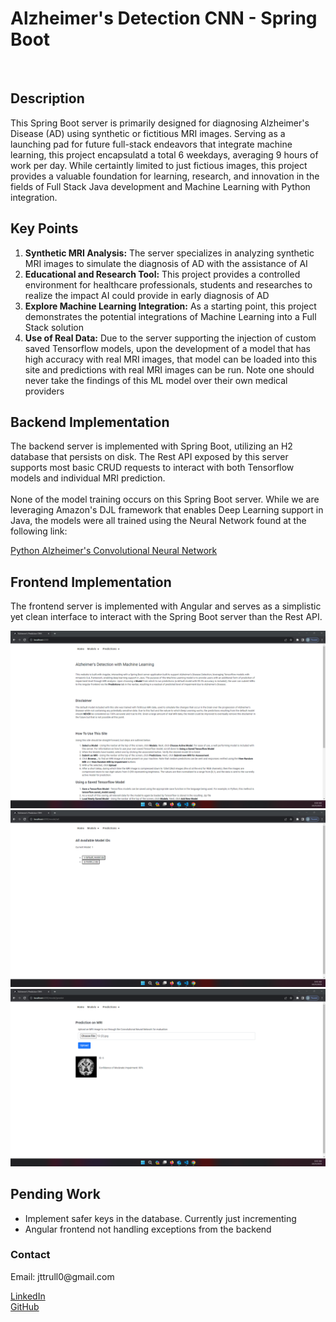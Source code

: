 <h1>Alzheimer's Detection CNN - Spring Boot</h1>
<br>

<h2>Description</h2>
<p>
  This Spring Boot server is primarily designed for diagnosing Alzheimer's Disease (AD) using synthetic or fictitious MRI images. Serving as a launching pad for future full-stack 
  endeavors that integrate machine learning, this project encapsulatd a total 6 weekdays, averaging 9 hours of work per day. While certaintly limited to just fictious images,
  this project provides a valuable foundation for learning, research, and innovation in the fields of Full Stack Java development and Machine Learning with Python integration.
</p>

<h2>Key Points</h2>
<ol>
  <li><b>Synthetic MRI Analysis:</b> The server specializes in analyzing synthetic MRI images to simulate the diagnosis of AD with the assistance of AI</li>
  <li><b>Educational and Research Tool:</b> This project provides a controlled environment for healthcare professionals, students and researches to realize the impact AI could provide in early diagnosis of AD</li>
  <li><b>Explore Machine Learning Integration:</b> As a starting point, this project demonstrates the potential integrations of Machine Learning into a Full Stack solution</li>
  <li><b>Use of Real Data:</b> Due to the server supporting the injection of custom saved Tensorflow models, upon the development of a model that has high accuracy with real MRI images, that model can be loaded into this site and predictions with real MRI images can be run. Note one should never take the findings of this ML model over their own medical providers</li>
</ol>


<h2>Backend Implementation</h2>
<p>
  The backend server is implemented with Spring Boot, utilizing an H2 database that persists on disk. The Rest API exposed by this server supports most basic CRUD requests
  to interact with both Tensorflow models and individual MRI prediction.
  <br> <br>
  None of the model training occurs on this Spring Boot server. While we are leveraging Amazon's DJL framework that enables Deep Learning support in Java, the models were
  all trained using the Neural Network found at the following link:
</p>
<a href="https://github.com/jtrull101/alz-mri-neural-network">Python Alzheimer's Convolutional Neural Network</a><br>


<h2>Frontend Implementation</h2>
<p>
  The frontend server is implemented with Angular and serves as a simplistic yet clean interface to interact with the Spring Boot server than the Rest API.
</p>
<img src="images/screenshot_homepage_springboot.png">

<img src="images/screenshot_choosemodel_springboot.png">

<img src="images/screenshot_predictionresult_springboot.png">

<h2>Pending Work</h2>
<ul>
  <li>Implement safer keys in the database. Currently just incrementing
  <li>Angular frontend not handling exceptions from the backend</li>
</ul>

<h3>Contact</h3>
<p>Email: jttrull0@gmail.com</p>
<a href="https://www.linkedin.com/in/jonathan--trull/">LinkedIn</a><br>
<a href="https://github.com/jtrull101">GitHub</a>
<br><br><br>
